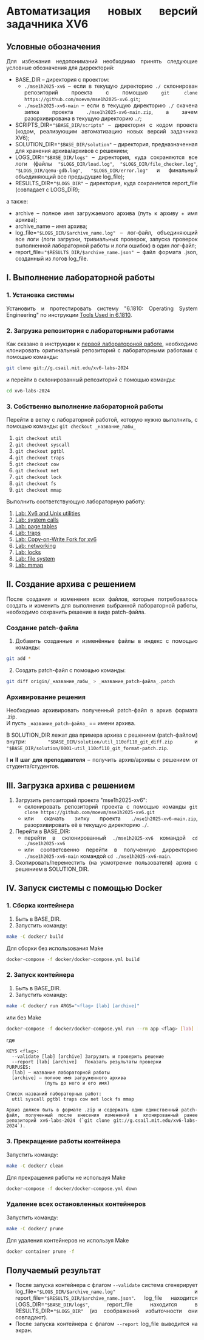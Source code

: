 <div align="justify">

# Автоматизация новых версий задачника XV6

## Условные обозначения

Для избежания недопониманий необходимо принять следующие условные обозначения для дирректорий:
- BASE_DIR – директория с проектом:
    * `./mse1h2025-xv6` – если в текущую директорию `./` склонирован репозиторий проекта с помощью `git clone https://github.com/moevm/mse1h2025-xv6.git`;
    * `./mse1h2025-xv6-main` – если в текущую директорию `./` скачена зипка проекта `./mse1h2025-xv6-main.zip`, а зачем разорхивирована в текущую директорию `./`;
- SCRIPTS_DIR=`"$BASE_DIR/scripts"` – директория с кодом проекта (кодом, реализующим автоматизацию новых версий задачника XV6);
- SOLUTION_DIR=`"$BASE_DIR/solution"` – директория, предназначенная для хранения архива/архивов с решением;
- LOGS_DIR=`"$BASE_DIR/logs"` – директория, куда сохраняются все логи (файлы `"$LOGS_DIR/load.log"`, `"$LOGS_DIR/file_checker.log"`, `"$LOGS_DIR/qemu-gdb.log"`, `"$LOGS_DIR/error.log"` и финальный объединяющий все предыдущие log_file);
- RESULTS_DIR=`"$LOGS_DIR"` – директория, куда сохраняется report_file (совпадает с LOGS_DIR);

а также:
- archive – полное имя загружаемого архива (путь к архиву + имя архива);
- archive_name – имя архива;
- log_file=`"$LOGS_DIR/$archive_name.log"` – лог-файл, объединяющий все логи (логи загрузки, тривиальных проверок, запуска проверок выполненной лабораторной работы и логи ошибок) в один лог-файл;
- report_file=`"$RESULTS_DIR/$archive_name.json"` – файл формата .json, созданный из логов log_file.

## I. Выполнение лабораторной работы

### 1. Установка системы
Установить и протестировать систему "6.1810: Operating System Engineering" по инструкции [Tools Used in 6.1810](https://pdos.csail.mit.edu/6.828/2024/tools.html).

### 2. Загрузка репозитория с лабораторными работами
Как сказано в инструкции к [первой лаборатороной работе](https://pdos.csail.mit.edu/6.828/2024/labs/util.html), необходимо клонировать оригинальный репозиторий с лабораторными работами с помощью команды:
```bash
git clone git://g.csail.mit.edu/xv6-labs-2024
```
и перейти в склонированный репозиторий с помощью команды:
```bash
cd xv6-labs-2024
```

### 3. Собственно выполнение лабораторной работы
Перейти в ветку с лабораторной работой, которую нужно выполнить, с помощью команды: `git checkout _название_лабы_`
1. `git checkout util`
2. `git checkout syscall`
3. `git checkout pgtbl`
4. `git checkout traps`
5. `git checkout cow`
6. `git checkout net`
7. `git checkout lock`
8. `git checkout fs`
9. `git checkout mmap`

Выполнить соответствующую лабораторную работу:
1. [Lab: Xv6 and Unix utilities](https://pdos.csail.mit.edu/6.828/2024/labs/util.html)
2. [Lab: system calls](https://pdos.csail.mit.edu/6.828/2024/labs/syscall.html)
3. [Lab: page tables](https://pdos.csail.mit.edu/6.828/2024/labs/pgtbl.html)
4. [Lab: traps](https://pdos.csail.mit.edu/6.828/2024/labs/traps.html)
5. [Lab: Copy-on-Write Fork for xv6](https://pdos.csail.mit.edu/6.828/2024/labs/cow.html)
6. [Lab: networking](https://pdos.csail.mit.edu/6.828/2024/labs/net.html)
7. [Lab: locks](https://pdos.csail.mit.edu/6.828/2024/labs/lock.html)
8. [Lab: file system](https://pdos.csail.mit.edu/6.828/2024/labs/fs.html)
9. [Lab: mmap](https://pdos.csail.mit.edu/6.828/2024/labs/mmap.html)

## II. Создание архива с решением

После создания и изменения всех файлов, которые потребовалось создать и изменить для выполнения выбранной лабораторной работы, необходимо сохранить решение в виде patch-файла.

### Создание patch-файла
1) Добавить созданные и изменённые файлы в индекс с помощью команды:
```bash
git add *
```
2) Создать patch-файл с помощью команды:
```bash
git diff origin/_название_лабы_ > _название_patch-файла_.patch
```

### Архивирование решения
Необходимо архивировать полученный patch-файл в архив формата .zip. </br>
И пусть `_название_patch-файла_` == имени архива.

В SOLUTION_DIR лежат два примера архива с решением (patch-файлом) внутри: `"$BASE_DIR/solution/util_110of110_git_diff.zip` и `"$BASE_DIR/solution/0001-util_110of110_git_format-patch.zip`.

**I и II шаг для преподавателя** – получить архив/архивы с решением от студента/студентов.

## III. Загрузка архива с решением

1) Загрузить репозиторий проекта "mse1h2025-xv6":
    * склонировать репозиторий проекта с помощью команды `git clone https://github.com/moevm/mse1h2025-xv6.git`
    * или скачать зипку проекта `./mse1h2025-xv6-main.zip`, разорхивировать её в текущую директорию `./`.
2) Перейти в BASE_DIR:
    * перейти в склонированный `./mse1h2025-xv6` командой `cd ./mse1h2025-xv6`
    * или соответсвенно перейти в полученную дирректорию `./mse1h2025-xv6-main` командой `cd ./mse1h2025-xv6-main`.
3) Скопировать/переместить (на усмотрение пользователя) архив с решением в SOLUTION_DIR.

## IV. Запуск системы с помощью Docker

### 1. Cборка контейнера
1) Быть в BASE_DIR.
2) Запустить команду:
```bash
make -C docker/ build
```
Для сборки без использования Make
```bash
docker-compose -f docker/docker-compose.yml build
```

### 2. Запуск контейнера
1) Быть в BASE_DIR.
2) Запустить команду:
```bash
make -C docker/ run ARGS="<flag> [lab] [archive]"
```
или без Make
```bash
docker-compose -f docker/docker-compose.yml run --rm app <flag> [lab] [archive]
```
где
```
KEYS <flag>:
  --validate [lab] [archive] Загрузить и проверить решение
  --report [lab] [archive]   Показать результаты проверки
PURPUSES:
  [lab] – название лабораторной работы
  [archive] – полное имя загруженного архива
              (путь до него и его имя)

Список названий лабораторных работ:
  util syscall pgtbl traps cow net lock fs mmap

Архив должен быть в формате .zip и содержать один единственный patch-файл, полученный после внесения изменений в клонированный ранее репозиторий xv6-labs-2024 (`git clone git://g.csail.mit.edu/xv6-labs-2024`).
```

### 3. Прекращение работы контейнера
Запустить команду:
```bash
make -C docker/ clean
```
Для прекращения работы не используя Make
```bash
docker-compose -f docker/docker-compose.yml down
```

### Удаление всех остановленных контейнеров
Запустить команду:
```bash
make -C docker/ prune
```
Для удаления контейнеров не используя Make
```bash
docker container prune -f
```

## Получаемый результат

- После запуска контейнера с флагом `--validate` система сгенерирует log_file=`"$LOGS_DIR/$archive_name.log"` и report_file=`"$RESULTS_DIR/$archive_name.json"`. log_file находится LOGS_DIR=`"$BASE_DIR/logs"`, report_file находится в RESULTS_DIR=`"$LOGS_DIR"` (из соображений избыточности они совпадают).
- После запуска контейнера с флагом `--report` log_file выводится на экран.
